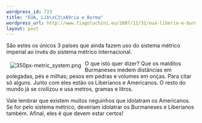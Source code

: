 ```yaml
--- 
wordpress_id: 723
title: "EUA, Lib\xC3\xA9ria e Burma"
wordpress_url: http://www.tiagoluchini.eu/2007/12/31/eua-liberia-e-burma/
layout: post
---
```

São estes os únicos 3 países que ainda fazem uso do sistema métrico imperial ao invés do sistema métrico internacional.

<img src="http://www.tiagoluchini.eu/wp-content/uploads/2007/12/350px-metric_system.png" title="350px-metric_system.png" alt="350px-metric_system.png" align="left" hspace="10" vspace="5" />O que isto quer dizer? Que os malditos Burmaneses medem distâncias em polegadas, pés e milhas; pesos em pedras e volumes em onças. Para citar só alguns. Junto com eles estão os Liberianos e Americanos. O resto do mundo já se civilizou e usa metros, gramas e litros.

Vale lembrar que existem muitos neguinhos que idolatram os Americanos. Se for pelo sistema métrico, deveriam idolatrar os Burmaneses e Liberianos também. Afinal, eles é que devem estar certos!
